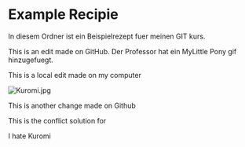 # Example Recipie

In diesem Ordner ist ein Beispielrezept fuer meinen GIT kurs.

This is an edit made on GitHub. Der Professor hat ein MyLittle Pony gif hinzugefuegt. 

This is a local edit made on my computer 

![Kuromi.jpg](https://www.gifcen.com/wp-content/uploads/2023/04/kuromi-gif-7.gif)

This is another change made on Github

This is the conflict solution for 

I hate Kuromi 

